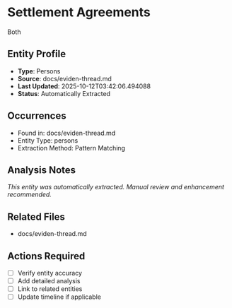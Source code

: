 # Settlement Agreements

Both

## Entity Profile
- **Type**: Persons
- **Source**: docs/eviden-thread.md
- **Last Updated**: 2025-10-12T03:42:06.494088
- **Status**: Automatically Extracted

## Occurrences
- Found in: docs/eviden-thread.md
- Entity Type: persons
- Extraction Method: Pattern Matching

## Analysis Notes
*This entity was automatically extracted. Manual review and enhancement recommended.*

## Related Files
- docs/eviden-thread.md

## Actions Required
- [ ] Verify entity accuracy
- [ ] Add detailed analysis
- [ ] Link to related entities
- [ ] Update timeline if applicable
